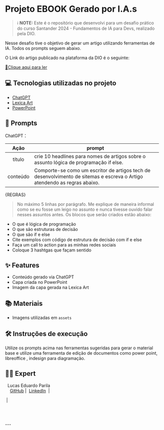 

# Projeto EBOOK Gerado por I.A.s


 > ℹ️ **NOTE:** Este é o repositório que desenvolvi para um desafio prático do curso Santander 2024 - Fundamentos de IA para Devs, realizado pela DIO.

Nesse desafio tive o objetivo de gerar um artigo utilizando ferramentas de IA. Todos os prompts
seguem abaixo.

O Link do artigo publicado na plataforma da DIO é o seguinte: 

<a href="https://web.dio.me/articles/entendendo-if-e-else-a-base-da-tomada-de-decisao-em-programacao?back=%2Farticles&open-modal=true&page=1&order=oldest" title="View artigo now"> 📕Clique aqui para ler</a>

## 💻 Tecnologias utilizadas no projeto

- [ChatGPT](https://chat.openai.com/) 
- [Lexica Art](https://www.canva.com/)
- [PowerPoint](https://www.microsoft.com/en/microsoft-365/powerpoint)

## 🧠 Prompts


ChatGPT：

|   Ação   | prompt                                                                                                                                                                                                                                                                         |
| :------: | ------------------------------------------------------------------------------------------------------------------------------------------------------------------------------------------------------------------------------------------------------------------------------ |
|  título  | crie 10 headlines para nomes de artigos sobre o assunto lógica de programação if else.                                                        |
| conteúdo | Comporte-se como um escritor de artigos tech de desenvolvimento de sitemas e escreva o Artigo atendendo as regras abaixo.

{REGRAS}
>No máximo 5 linhas por parágrafo.
>Me explique de maneira informal como se eu fosse um leigo no assunto e nunca tivesse ouvido falar nesses assuntos antes.
>Os blocos que serão criados estão abaixo: 
 

- O que é lógica de programação
- O que são estruturas de decisão
- O que são if e else
- Cite exemplos com código de estrutura de decisão com if e else
- Faça um call to action para as minhas redes sociais
- Coloque 3 hashtgas que façam sentido



## ✨ Features

- Conteúdo gerado via ChatGPT
- Capa criada no PowerPoint
- Imagem da capa gerada na Lexica Art

## 📚 Materiais

- Imagens utilizadas em `assets`


## 🛠️ Instruções de execução

Utilize os prompts acima nas ferramentas sugeridas para gerar o material base e utilize uma ferramenta de edição de documentos como power point, libreoffice , indesign para diagramação.

## 👨‍💻 Expert

<p>
    <img 
      align=left 
      margin=10 
      width=80 
      s
    />
    <p>&nbsp&nbspLucas Eduardo Parila<br>
    &nbsp&nbsp&nbsp
    <a href="https://github.com/lucasparila">
    GitHub</a>&nbsp;|&nbsp;
    <a href="https://www.linkedin.com/in/lucas-eduardo-parila-18638b252/​">LinkedIn</a>
&nbsp;|&nbsp;
    
&nbsp;|&nbsp;</p>
</p>
<br/><br/>
<p>
---

